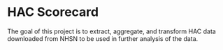 # HAC Scorecard
The goal of this project is to extract, aggregate, and transform HAC data downloaded from NHSN to be used in further analysis of the data. 

